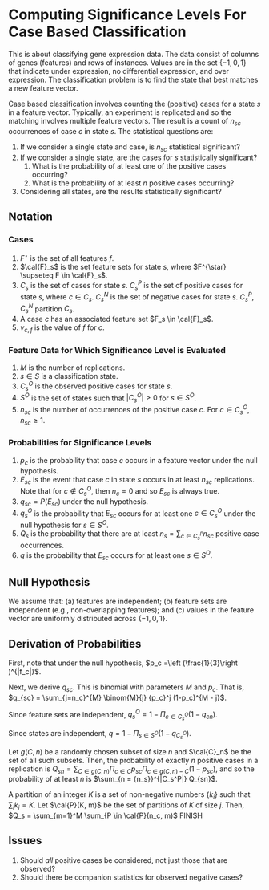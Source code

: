 # Computing Significance Levels For Case Based Classification
This is about classifying gene expression data. The data consist of columns of genes (features) and rows of instances. Values are in the set $\{-1, 0, 1\}$ that indicate under expression, no differential expression, and over expression. The classification problem is to find the state that best matches a new feature vector.

Case based classification involves counting the (positive) cases for a state $s$ in a feature vector. Typically, an experiment is replicated and so the matching involves multiple feature vectors. The result is a count of $n_{sc}$ occurrences of case $c$ in state $s$. The statistical questions are:

1. If we consider a single state and case, is $n_{sc}$ statistical significant?
2. If we consider a single state, are the cases for $s$ statistically significant?
   1. What is the probability of at least one of the positive cases occurring?
   2. What is the probability of at least $n$ positive cases occurring?
3. Considering all states, are the results statistically significant?

## Notation


### Cases
1. $F^{\star}$ is the set of all features $f$.
2. $\cal{F}_s$ is the set feature sets for state $s$, where $F^{\star} \supseteq F \in \cal{F}_s$.
3. $C_s$ is the set of cases for state $s$. $C_s^P$ is the set of positive cases for state $s$, where $c \in C_s$. $C_s^N$ is the set of negative cases for state $s$. $C_s^P, C_s^N$ partition $C_s$.
3. A case $c$ has an associated feature set $F_s \in \cal{F}_s$. 
4. $v_{c,f}$ is the value of $f$ for $c$.

### Feature Data for Which Significance Level is Evaluated
1. $M$ is the number of replications.
1. $s \in S$ is a classification state.
2. $C_s^O$ is the observed positive cases for state $s$.
3. $S^O$ is the set of states such that $|C_s^O| >0$ for $s\in S^O$.
2. $n_{sc}$ is the number of occurrences of the positive case $c$. For $c\in C_s^O$, $n_{sc} \geq 1$.

### Probabilities for Significance Levels
1. $p_c$ is the probability that case $c$ occurs in a feature vector under the null hypothesis.
2. $E_{sc}$ is the event that case $c$ in state $s$ occurs in at least $n_{sc}$ replications. Note that for $c \notin C_s^O$, then $n_c=0$ and so $E_{sc}$ is always true.
2. $q_{sc} = P(E_{sc})$ under the null hypothesis.
3. $q_s^O$ is the probability that $E_{sc}$ occurs for at least one $c \in C_s^O$ under the null hypothesis for $s \in S^O$.
4. $Q_s$ is the probability that there are at least $n_s = \sum_{c \in C_s^P} n_{sc}$ positive case occurrences.
4. $q$ is the probability that $E_{sc}$ occurs for at least one $s \in S^O$.


## Null Hypothesis
We assume that: (a) features are independent; (b) feature sets are independent (e.g., non-overlapping features); and (c) values in the feature vector are uniformly distributed across $\{-1, 0, 1\}$.

## Derivation of Probabilities
First, note that under the null hypothesis,  $p_c =\left (\frac{1}{3}\right )^{|f_c|}$.

Next, we derive $q_{sc}$. This is binomial with parameters $M$ and $p_c$. That is, $q_{sc} = \sum_{j=n_c}^{M} \binom{M}{j} {p_c}^j (1-p_c)^{M - j}$.

Since feature sets are independent, $q_s^O = 1-\Pi_{c \in C_s^O} (1 - q_{cn})$.

Since states are independent, $q = 1 - \Pi_{s \in S^O} (1 - q_{C_s^O})$.

Let $g(C, n)$ be a randomly chosen subset of size $n$ and $\cal{C}_n$ be the set of all such subsets. Then, the probability of exactly $n$ positive cases in a replication is $Q_{sn} = \sum_{C \in g(C, n)} \Pi_{c \in C} p_{sc} \Pi_{c \in g(C, n) - C} (1 - p_{sc})$, and so the probability of at least $n$ is 
$\sum_{n = {n_s}}^{|C_s^P|} Q_{sn}$.

A partition of an integer $K$ is a set of non-negative numbers $\{k_i\}$ such that $\sum_i k_i = K$. Let $\cal{P}(K, m)$ be the set of partitions of $K$ of size $j$.
Then, $Q_s = \sum_{m=1}^M \sum_{P \in \cal{P}(n_c, m)$ FINISH 

## Issues
1. Should *all* positive cases be considered, not just those that are observed?
2. Should there be companion statistics for observed negative cases?